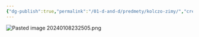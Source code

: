 ```yaml
---
{"dg-publish":true,"permalink":"/01-d-and-d/predmety/kolczo-zimy/","created":"2024-11-09T09:06:49.990+03:00","updated":"2024-01-08T22:25:11.824+03:00"}
---
```




![Pasted image 20240108232505.png](/img/user/01_D&D/img/Pasted%20image%2020240108232505.png)


